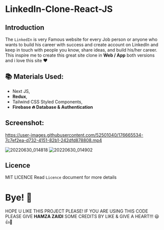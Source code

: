 # LinkedIn-Clone-React-JS

## Introduction

The `LinkedIn` is very Famous website for every Job person or anyone who wants to build his career with success and create account on LinkedIn and keep in touch with people you know, share ideas, and build his/her career.
This inspire me to create this great site clone in **Web / App** both versions and i love this site ❤ 

## 📚 Materials Used:

- Next JS,
- **Redux**,
- Tailwind CSS Styled Components,
- **Firebase 🔥 Database & Authentication** 

## Screenshot:

https://user-images.githubusercontent.com/52501040/176665534-7c7ef2ea-d732-4151-82b1-242dfd878808.mp4

![20220630_014818](https://user-images.githubusercontent.com/52501040/176665710-b0aebfea-8159-4fb2-b3f4-954bac303c36.jpg)
![20220630_014902](https://user-images.githubusercontent.com/52501040/176665724-af0f7177-dc6e-4cc0-9631-9fae81ea92c7.jpg)

## Licence
 MIT LICENCE Read `Licence` document for more details

# Bye! 👋
HOPE U LIKE THIS PROJECT PLEASE! IF YOU ARE USING THIS CODE PLEASE GIVE **HAMZA ZAIDI** SOME CREDITS BY LIKE & GIVE A HEART!!! 😃👍💛
